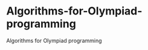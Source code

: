 # Algorithms-for-Olympiad-programming
Algorithms for Olympiad programming

<script src="https://gist.github.com/Adefful/cf1115dd3c67daca097ef06583d9c4e1.js"></script>
